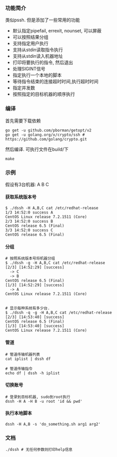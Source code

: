 ### 功能简介

类似pssh. 但是添加了一些常用的功能

- 默认指定pipefail, errexit, nounset, 可以屏蔽
- 可以按照结果分组
- 支持指定用户执行
- 支持从stdin读取指令执行
- 支持从stdin读入机器地址	
- 打印将要执行的指令, 然后退出
- 处理SIGINT信号
- 指定执行一个本地的脚本
- 等待指令结束的连接超时时间,执行超时时间
- 指定并发数
- 按照指定的目标机器的顺序执行

### 编译

首先需要下载依赖
```
go get -u github.com/pborman/getopt/v2
go get -u golang.org/x/crypto/ssh # https://github.com/golang/crypto.git
```

然后编译. 可执行文件在build/下
```
make
```

### 示例
	
假设有3台机器: A B C

#### 获取系统版本号
```
$ ./dssh -H A,B,C cat /etc/redhat-release
1/3 14:52:0 success A
CentOS Linux release 7.2.1511 (Core) 
2/3 14:52:0 success B
CentOS release 6.5 (Final)
3/3 14:52:0 success C
CentOS release 6.5 (Final)
```

#### 分组
```
# 按照系统版本号将机器分组
$ ./dssh -g -H A,B,C cat /etc/redhat-release
[2/3] [14:52:29] [success]
  -> C
  -> B
CentOS release 6.5 (Final)
[1/3] [14:52:29] [success]
  -> A
CentOS Linux release 7.2.1511 (Core) 


# 显示每种系统有多少台.
$ ./dssh -q -g -H A,B,C cat /etc/redhat-release
[2/3] [14:53:40] [success]
CentOS release 6.5 (Final)
[1/3] [14:53:40] [success]
CentOS Linux release 7.2.1511 (Core) 
```

#### 管道
```
# 管道传输机器列表
cat iplist | dssh df

# 管道传输指令
echo df | dssh -h iplist
```
	
#### 切换账号
```
# 登录到目标机器, sudo到root执行
dssh -H A -H B -u root 'id && pwd'
```

#### 执行本地脚本
````
dssh -H A,B -s 'do_something.sh arg1 arg2'
````

### 文档
```
./dssh # 无任何参数则打印help信息
```
